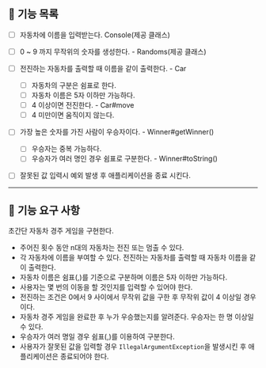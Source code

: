 ## 🚀 기능 목록

- [ ] 자동차에 이름을 입력받는다. Console(제공 클래스)
- [ ] 0 ~ 9 까지 무작위의 숫자를 생성한다. - Randoms(제공 클래스)
- [ ] 전진하는 자동차를 출력할 때 이름을 같이 출력한다. - Car
  - [ ] 자동차의 구분은 쉼표로 한다. 
  - [ ] 자동차 이름은 5자 이하만 가능하다.
  - [ ] 4 이상이면 전진한다. - Car#move
  - [ ] 4 미만이면 움직이지 않는다. 
- [ ] 가장 높은 숫자를 가진 사람이 우승자이다. - Winner#getWinner()
  - [ ] 우승자는 중복 가능하다. 
  - [ ] 우승자가 여러 명인 경우 쉼표로 구분한다. - Winner#toString()
- [ ] 잘못된 값 입력시 예외 발생 후 애플리케이션을 종료 시킨다.



---
## 🚀 기능 요구 사항

초간단 자동차 경주 게임을 구현한다.

- 주어진 횟수 동안 n대의 자동차는 전진 또는 멈출 수 있다.
- 각 자동차에 이름을 부여할 수 있다. 전진하는 자동차를 출력할 때 자동차 이름을 같이 출력한다.
- 자동차 이름은 쉼표(,)를 기준으로 구분하며 이름은 5자 이하만 가능하다.
- 사용자는 몇 번의 이동을 할 것인지를 입력할 수 있어야 한다.
- 전진하는 조건은 0에서 9 사이에서 무작위 값을 구한 후 무작위 값이 4 이상일 경우이다.
- 자동차 경주 게임을 완료한 후 누가 우승했는지를 알려준다. 우승자는 한 명 이상일 수 있다.
- 우승자가 여러 명일 경우 쉼표(,)를 이용하여 구분한다.
- 사용자가 잘못된 값을 입력할 경우 `IllegalArgumentException`을 발생시킨 후 애플리케이션은 종료되어야 한다.
